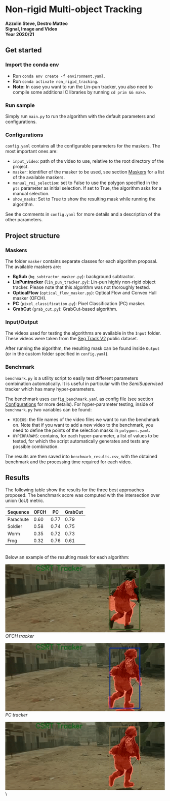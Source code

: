 # Non-rigid Multi-object Tracking
**Azzolin Steve, Destro Matteo** \
**Signal, Image and Video** \
**Year 2020/21**


## Get started

### Import the conda env
- Run `conda env create -f environment.yaml`.
- Run `conda activate non_rigid_tracking`.
- **Note:** In case you want to run the Lin-pun tracker, you also need to compile some additional C libraries by running `cd prim && make`.

### Run sample
Simply run `main.py` to run the algorithm with the default parameters and configurations.

### Configurations
`config.yaml` contains all the configurable parameters for the maskers. The most important ones are:
- `input_video`: path of the video to use, relative to the root directory of the project.
- `masker`: identifier of the masker to be used, see section [Maskers](#maskers) for a list of the available maskers.
- `manual_roi_selection`: set to False to use the polygon specified in the `pts` parameter as initial selection. If set to True, the algorithm asks for a manual selection. 
- `show_masks`: Set to True to show the resulting mask while running the algorithm.

See the comments in `config.yaml` for more details and a description of the other parameters.




## Project structure

### Maskers
The folder `masker` contains separate classes for each algorithm proposal. The available maskers are:
- **BgSub** (`bg_subtractor_masker.py`): background subtractor.
- **LinPuntracker** (`lin_pun_tracker.py`): Lin-pun highly non-rigid object tracker. Please note that this algorithm was not thoroughly tested.
- **OpticalFlow** (`optical_flow_masker.py`): Optical Flow and Convex Hull masker (OFCH).
- **PC** (`pixel_classification.py`): Pixel Classification (PC) masker.
- **GrabCut** (`grab_cut.py`): GrabCut-based algorithm.

### Input/Output
The videos used for testing the algorithms are available in the `Input` folder. These videos were taken from the [Seg Track V2](https://web.engr.oregonstate.edu/~lif/SegTrack2/dataset.html) public dataset.

After running the algorithm, the resulting mask can be found inside `Output` (or in the custom folder specified in `config.yaml`).

### Benchmark
`benchmark.py` is a utility script to easily test different parameters combination automatically. It is useful in particular with the *SemiSupervised* tracker which has many hyper-parameters.

The benchmark uses `config_benchmark.yaml` as config file (see section [Configurations](#configurations) for more details). For hyper-parameter testing, inside of `benchmark.py` two variables can be found:
- `VIDEOS`: the file names of the video files we want to run the benchmark on. Note that if you want to add a new video to the benchmark, you need to define the points of the selection masks in `polygons.yaml`.
- `HYPERPARAMS`: contains, for each hyper-parameter, a list of values to be tested, for which the script automatically generates and tests any possible combination.


The results are then saved into `benchmark_results.csv`, with the obtained benchmark and the processing time required for each video.

## Results
The following table show the results for the three best approaches proposed. The benchmark score was computed with the intersection over union (IoU) metric.

| Sequence  | OFCH | PC   | GrabCut |
| --------- | ---- | ---- | ------- |
| Parachute | 0.60 | 0.77 |  0.79   |
| Soldier   | 0.58 | 0.74 |  0.75   |
| Worm      | 0.35 | 0.72 |  0.73   |
| Frog      | 0.32 | 0.76 |  0.61   |


\
Below an example of the resulting mask for each algorithm:

![Optical Flow and Convex Hull (OFCH)](img/OFCH_soldier.gif) \
*OFCH tracker* 
 

![Pixel Classification (PC)](img/PC_soldier.gif) \
*PC tracker*

![GrabCut](img/GrabCut_soldier.gif) \
